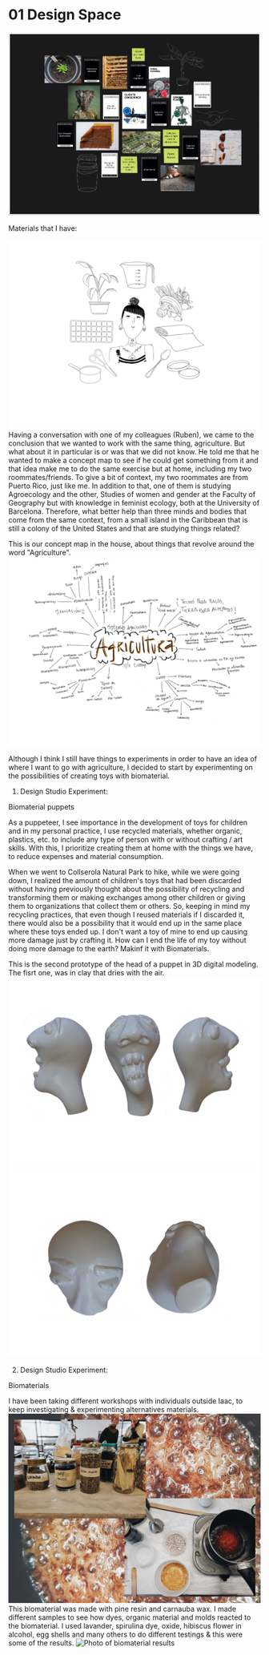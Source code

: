 
# 01 Design Space 

<img src= "../../images/designspace.png" alt="Photo of my design space">

Materials that I have:

<img src= "../../images/kai.png" alt="Photo of a materials that I have">
Having a conversation with one of my colleagues (Ruben), we came to the conclusion that we wanted to work with the same thing, agriculture. But what about it in particular is or was that we did not know. He told me that he wanted to make a concept map to see if he could get something from it and that idea make me to do the same exercise but at home, including my two roommates/friends. To give a bit of context, my two roommates are from Puerto Rico, just like me. In addition to that, one of them is studying Agroecology and the other, Studies of women and gender at the Faculty of Geography but with knowledge in feminist ecology, both at the University of Barcelona. Therefore, what better help than three minds and bodies that come from the same context, from a small island in the Caribbean that is still a colony of the United States and that are studying things related?

This is our concept map in the house, about things that revolve around the word "Agriculture".
<img src= "../../images/mapaconceptual.png" alt="Photo of our Conceptual Map">

Although I think I still have things to experiments in order to have an idea of where I want to go with agriculture, I decided to start by experimenting on the possibilities of creating toys with biomaterial.




01. Design Studio Experiment:

Biomaterial puppets

As a puppeteer, I see importance in the development of toys for children and in my personal practice, I use recycled materials, whether organic, plastics, etc. to include any type of person with or without crafting / art skills. With this, I prioritize creating them at home with the things we have, to reduce expenses and material consumption.

When we went to Collserola Natural Park to hike, while we were going down, I realized the amount of children's toys that had been discarded without having previously thought about the possibility of recycling and transforming them or making exchanges among other children or giving them to organizations that collect them or others.
So, keeping in mind my recycling practices, that even though I reused materials if I discarded it, there would also be a possibility that it would end up in the same place where these toys ended up. I don't want a toy of mine to end up causing more damage just by crafting it. How can I end the life of my toy without doing more damage to the earth?
Makinf it with Biomaterials.

This is the second prototype of the head of a puppet in 3D digital modeling. The fisrt one, was in clay that dries with the air.
<img src= "../../images/modelo.png" alt="Photo of 3D digital modeling of a puppet's head">
<img src= "../../images/modelado.png" alt="Photo of 3D digital modeling of a puppet's head">

02. Design Studio Experiment:

Biomaterials 

I have been taking different workshops with individuals outside Iaac, to keep investigating & experimenting alternatives materials.
<img src= "../../images/biomateriales.jpg" alt="Photo of biomaterial Preparation">
This biomaterial was made with pine resin and carnauba wax.
I made different samples to see how dyes, organic material and molds reacted to the biomaterial. I used lavander, spirulina dye, oxide, hibiscus flower in alcohol, egg shells and many others to do different testings & this were some of the results.
<img src= "../../images/resultados.png" alt="Photo of biomaterial results">

